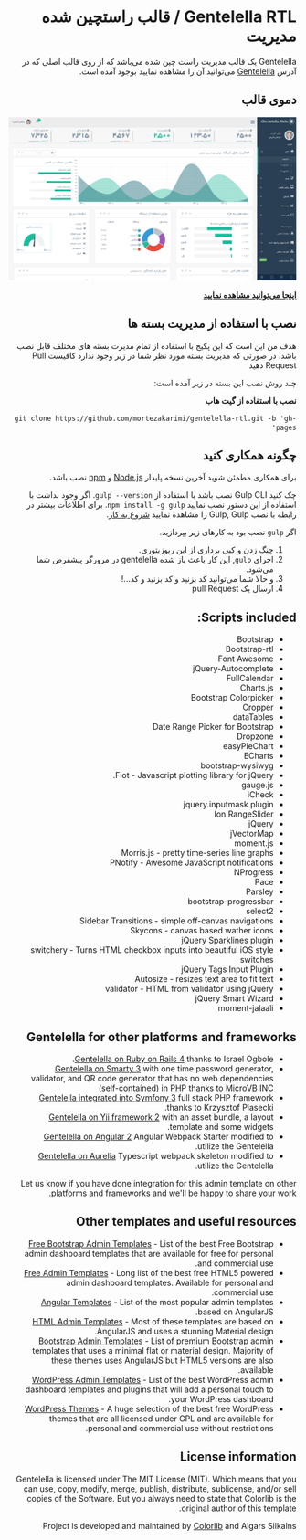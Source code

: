 <div dir="RTL" align="right" style="direction:rtl;text-align:right;">

# Gentelella RTL / قالب راستچین شده مدیریت

Gentelella یک قالب مدیریت راست چین شده می‌باشد که از روی قالب اصلی که در آدرس [Gentelella](https://github.com/puikinsh/gentelella) می‌توانید آن را مشاهده نمایید بوجود آمده است.

## دموی قالب
![Gentelella Bootstrap Admin Template](./documentation/images/demo-template.png "Gentelella RTL Theme Browser Preview")

**[اینجا می‌توانید مشاهده نمایید](https://mortezakarimi.github.io/gentelella-rtl/public/index.html)**

## نصب با استفاده از مدیریت بسته ها

هدف من این است که این پکیج با استفاده از تمام مدیرت بسته های مختلف قابل نصب باشد. در صورتی که مدیریت بسته مورد نظر شما در زیر وجود ندارد کافیست Pull Request دهید

چند روش نصب این بسته در زیر آمده است:

**نصب با استفاده از گیت هاب**

```
git clone https://github.com/mortezakarimi/gentelella-rtl.git -b 'gh-pages'
```
## چگونه همکاری کنید
برای همکاری مطمئن شوید آخرین نسخه پایدار [Node.js](https://nodejs.org/) و [npm](https://npmjs.com) نصب باشد.

چک کنید Gulp CLI نصب باشد با استفاده از  `gulp --version`.  اگر وجود نداشت با استفاده از  این دستور نصب نمایید `npm install -g gulp`.  برای اطلاعات بیشتر در رابطه با نصب  Gulp, Gulp را مشاهده نمایید [شروع به کار](https://github.com/gulpjs/gulp/blob/master/docs/getting-started.md).

اگر `gulp`  نصب بود به کار‌های زیر بپردازید.

1. چنگ زدن و کپی برداری از این رپوزیتوری.
2. اجرای `gulp`, این کار باعث باز شده gentelella در مرورگر پیشفرض شما می‌شود.
3. و حالا شما می‌توانید کد بزنید و کد بزنید و کد...!
4. ارسال یک pull Request

## Scripts included:
* Bootstrap
* Bootstrap-rtl
* Font Awesome
* jQuery-Autocomplete
* FullCalendar
* Charts.js
* Bootstrap Colorpicker
* Cropper
* dataTables
* Date Range Picker for Bootstrap
* Dropzone
* easyPieChart
* ECharts
* bootstrap-wysiwyg
* Flot - Javascript plotting library for jQuery.
* gauge.js
* iCheck
* jquery.inputmask plugin
* Ion.RangeSlider
* jQuery
* jVectorMap
* moment.js
* Morris.js - pretty time-series line graphs
* PNotify - Awesome JavaScript notifications
* NProgress
* Pace
* Parsley
* bootstrap-progressbar
* select2
* Sidebar Transitions - simple off-canvas navigations
* Skycons - canvas based wather icons
* jQuery Sparklines plugin
* switchery - Turns HTML checkbox inputs into beautiful iOS style switches
* jQuery Tags Input Plugin
* Autosize - resizes text area to fit text
* validator - HTML from validator using jQuery
* jQuery Smart Wizard
* moment-jalaali

## Gentelella for other platforms and frameworks

* [Gentelella on Ruby on Rails 4](https://github.com/iogbole/gentelella_on_rails) thanks to Israel Ogbole.
* [Gentelella on Smarty 3](https://github.com/microvb/otp-thing) with one time password generator, validator, and QR code generator that has no web dependencies (self-contained) in PHP thanks to MicroVB INC
* [Gentelella integrated into Symfony 3](https://github.com/krzysiekpiasecki/Gentelella) full stack PHP framework thanks to Krzysztof Piasecki.
* [Gentelella on Yii framework 2](https://github.com/yiister/yii2-gentelella) with an asset bundle, a layout template and some widgets.
* [Gentelella on Angular 2](https://github.com/kmkatsma/angular2-webpack-starter-gentelella) Angular Webpack Starter modified to utilize the Gentelella.
* [Gentelella on Aurelia](https://github.com/kmkatsma/aurelia-gentelella) Typescript webpack skeleton modified to utilize the Gentelella.

Let us know if you have done integration for this admin template on other platforms and frameworks and we'll be happy to share your work.

## Other templates and useful resources
* [Free Bootstrap Admin Templates](https://colorlib.com/wp/free-bootstrap-admin-dashboard-templates/ "Bootstrap Admin Templates on Colorlib") - List of the best Free Bootstrap admin dashboard templates that are available for free for personal and commercial use.
* [Free Admin Templates](https://colorlib.com/wp/free-html5-admin-dashboard-templates/ "List of free HTML based admin templates by Colorlib") - Long list of the best free HTML5 powered admin dashboard templates. Available for personal and commercial use.
* [Angular Templates](https://colorlib.com/wp/angularjs-admin-templates/ "Angular Admin Templates on Colorlib") - List of the most popular admin templates based on AngularJS.
* [HTML Admin Templates](https://colorlib.com/wp/html-admin-templates/ "Material Design Admin Templates on Colorlib") - Most of these templates are based on AngularJS and uses a stunning Material design.
* [Bootstrap Admin Templates](https://colorlib.com/wp/bootstrap-admin-templates/ "List of Premium Bootstrap Admin Templates by Colorlib") - List of premium Bootstrap admin templates that uses a minimal flat or material design. Majority of these themes uses AngularJS but HTML5 versions are also available.
* [WordPress Admin Templates](https://colorlib.com/wp/wordpress-admin-dashboard-themes-plugins/ "List of WordPress Admin Dashboard Templates and Plugins by Colorlib") - List of the best WordPress admin dashboard templates and plugins that will add a personal touch to your WordPress dashboard.
* [WordPress Themes](https://colorlib.com/wp/free-wordpress-themes/ "List of Free WordPress themes by Colorlib") - A huge selection of the best free WordPress themes that are all licensed under GPL and are available for personal and commercial use without restrictions.

## License information
Gentelella is licensed under The MIT License (MIT). Which means that you can use, copy, modify, merge, publish, distribute, sublicense, and/or sell copies of the Software. But you always need to state that Colorlib is the original author of this template.

Project is developed and maintained by [Colorlib](https://colorlib.com/ "Colorlib - Make Your First Blog") and Aigars Silkalns
</div>